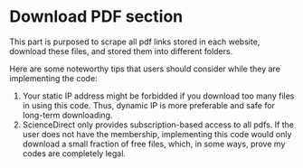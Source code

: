 # Download PDF section

This part is purposed to scrape all pdf links stored in each website, download these files, and stored them into different folders. 

Here are some noteworthy tips that users should consider while they are implementing the code: 
1. Your static IP address might be forbidded if you download too many files in using this code. Thus, dynamic IP is more preferable and safe for long-term downloading. 
2. ScienceDirect only provides subscription-based access to all pdfs. If the user does not have the membership, implementing this code would only download a small fraction of free files, which, in some ways, prove my codes are completely legal. 
